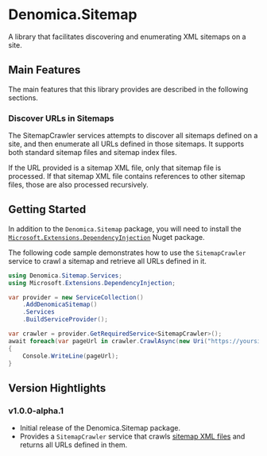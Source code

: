 ﻿# Denomica.Sitemap

A library that facilitates discovering and enumerating XML sitemaps on a site.

## Main Features

The main features that this library provides are described in the following sections.

### Discover URLs in Sitemaps

The SitemapCrawler services attempts to discover all sitemaps defined on a site, and then enumerate all URLs defined in those sitemaps. It supports both standard sitemap files and sitemap index files.

If the URL provided is a sitemap XML file, only that sitemap file is processed. If that sitemap XML file contains references to other sitemap files, those are also processed recursively.

## Getting Started

In addition to the `Denomica.Sitemap` package, you will need to install the [`Microsoft.Extensions.DependencyInjection`](https://www.nuget.org/packages/Microsoft.Extensions.DependencyInjection) Nuget package.

The following code sample demonstrates how to use the `SitemapCrawler` service to crawl a sitemap and retrieve all URLs defined in it.

``` C#
using Denomica.Sitemap.Services;
using Microsoft.Extensions.DependencyInjection;

var provider = new ServiceCollection()
	.AddDenomicaSitemap()
	.Services
	.BuildServiceProvider();

var crawler = provider.GetRequiredService<SitemapCrawler>();
await foreach(var pageUrl in crawler.CrawlAsync(new Uri("https://yoursite.com")))
{
	Console.WriteLine(pageUrl);
}
```

## Version Hightlights

### v1.0.0-alpha.1

- Initial release of the Denomica.Sitemap package.
- Provides a `SitemapCrawler` service that crawls [sitemap XML files](https://en.wikipedia.org/wiki/Sitemaps) and returns all URLs defined in them.
